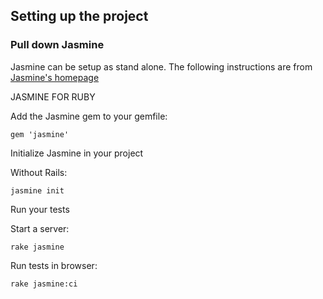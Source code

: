 ## Setting up the project

### Pull down Jasmine

Jasmine can be setup as stand alone.
The following instructions are from [Jasmine's homepage](https://jasmine.github.io/pages/getting_started.html)

  JASMINE FOR RUBY

  Add the Jasmine gem to your gemfile:

  `gem 'jasmine'`

  Initialize Jasmine in your project

  Without Rails:

  `jasmine init`

  Run your tests

  Start a server:

  `rake jasmine`

  Run tests in browser:

  `rake jasmine:ci`
